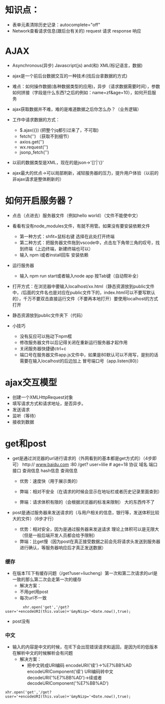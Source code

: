 # 知识点：
- 表单元素清除历史记录：autocomplete="off"
- Network查看请求信息(跟后台有关的)  request 请求  response 响应
# AJAX
- Asynchronous(异步) Javascript(js) and(和) XML(标记语言，数据)
- ajax是一个前后台数据交互的一种技术(找后台拿数据的方式)
- 难点：如何操作数据(各种数据类型的应用)，异步（请求数据需要时间），参数如何拼接（字段是什么东西?之后的例如：name=zf&age=10），如何开启服务

- ajax获取数据并不难，难的是难道数据之后你怎么办？（业务逻辑）
- 工作中请求数据的方式：
  - $.ajax({}) (把整个jq都引过来了，不可取)
  - fetch('') （获取不到细节）
  - axios.get('')
  - wx.request('')
  - jsonp_fetch('')
- 以前的数据类型是XML，现在的是json->'[]'|'{}'

- ajax最大的优点->可以局部刷新，减轻服务器的压力，提升用户体验（以前的非ajax请求是整体刷新的）

# 如何开启服务器？
- 点击（点进去）服务器文件（例如hello world）（文件不能使中文）
- 看看有没有node_modules文件，有就不用管。如果没有要安装依赖文件
  - 第一种方式：shfit+鼠标右键 选择在此处打开终端
  - 第二种方式：把服务器文件拖到vscode中，点击左下角带三角的叹号，找到终端（上边终端，新建终端也可以）
  - 输入 npm i或者install回车 安装依赖
- 运行服务器
  - 输入 npm run start或者输入node app 按Tab键（自动帮补全）
- 打开方式：在浏览器中要输入localhost/xx.html（静态资源放到public文件中，/后面的文件名也是对应在public文件下的，index.html可以不要写默认的），千万不要双击直接运行文件（不要再本地打开）要使用localhost的方式打开
- 静态资源放到public文件夹下（代码）

- 小技巧
  - 没有反应可以拖动下npm框
  - 修改服务器文件以后记得关闭在重新运行服务器才起作用
  - 关闭服务器快捷键ctrl+c
  - 端口号在服务器文件app.js文件中，如果是80默认可以不用写，是别的话需要在输入localhost的后边加上  冒号端口号（app.listen(80)）

# ajax交互模型
- 创建一个XMLHttpRequest对象
- 填写请求方式和请求地址，是否异步。
- 发送请求
- 监听（等待）
- 接收到数据

# get和post
- get是通过浏览器的url进行请求的（外网看到的基本都是get方式的）（4步即可）
  http://  www.baidu.com  :80   /get?  user=lilie    #      age=18
  协议       域名          端口   接口    查询信息  hash信息  查询信息

   - 优势：速度快（用于展示类的）

   - 弊端：相对不安全（在请求的时候会显示在地址栏或者历史记录里面查到）
   - 弊端：请求体积有限的（会根据浏览器的标准来限制） 大的东西传不了

- post是通过服务器来发送请求的（与用户相关的信息，银行等，发送体积比较大的文件）（6步才行）

   - 优势：相对安全，因为是通过服务器来发送请求
     理论上体积可以是无限大（但是一般后端开发人员都会给予限制）
   - 弊端：比get慢（因为post在真正接受数据之前会先将请求头发送到服务器进行确认，等服务器响应后才真正发送数据）

### 缓存
- 在版本TE下有缓存问题（/get?user=liucheng）第一次和第二次请求的url是一致的那么第二次会走第一次的缓存
  - 解决方案：
  - 不用get用post
  - 每次url不一致
```
        xhr.open('get','/get?user='+encodeURI(this.value)+'&myNizp='+Date.now(),true);
```
- post没有
### 中文
- 输入的内容是中文的时候，在IE下会出现错误请求和返回，是因为IE的低版本在解析中文的时候解析会有问题
  - 解决方案：
    - 把中文转成URI编码
      encodeURI('续')->%E7%BB%AD
      encodeURIComponent('续')
      URI编码转中文
      decodeURI('%E7%BB%AD')->续或者decodeURIComponent('%E7%BB%AD')
```
xhr.open('get','/get?user='+encodeURI(this.value)+'&myNizp='+Date.now(),true);
```

